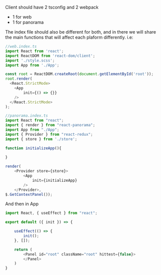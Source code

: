 Client should have 2 tsconfig and 2 webpack
 * 1 for web
 * 1 for panorama

The index file should also be different for both, and in there we will share the main functions that will affect each plaform differently. i.e:

```js
//web.index.ts
import React from 'react';
import ReactDOM from 'react-dom/client';
import './style.scss';
import App from './App';

const root = ReactDOM.createRoot(document.getElementById('root'));
root.render(
  <React.StrictMode>
    <App 
        init={() => {}}
    />
  </React.StrictMode>
);

```

```js
//panorama.index.ts
import React from "react";
import { render } from "react-panorama";
import App from "./App";
import { Provider } from "react-redux";
import { store } from './store';

function initializeApp(){
    
}

render(
    <Provider store={store}>
        <App 
            init={initializeApp}
        />
    </Provider>, 
$.GetContextPanel());

```

And then in App

```js
import React, { useEffect } from "react";

export default ({ init }) => {

    useEffect(() => {
        init();
    }, []);

    return (
        <Panel id="root" className="root" hittest={false}>
        </Panel>
    )
}
```